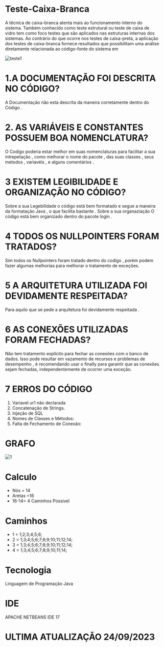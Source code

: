# Teste-Caixa-Branca

A técnica de caixa-branca atenta mais ao funcionamento interno do sistema. Também conhecido como
teste estrutural ou teste de caixa de vidro tem como foco testes que são aplicados nas estruturas internas
dos sistemas. Ao contrário do que ocorre nos testes de caixa-preta, a aplicação dos testes de caixa-branca
fornece resultados que possibilitam uma análise diretamente relacionada ao código-fonte do sistema em

![teste1](https://github.com/Felepenhos/Teste-Caixa-Branca/assets/116446769/6ff5c272-dcc1-41f2-86ae-0a9db2cf64d8)

# 1.A DOCUMENTAÇÃO FOI DESCRITA NO CÓDIGO? 
A Documentação não esta descrita da maneira corretamente dentro do Código . 

# 2. AS VARIÁVEIS E CONSTANTES POSSUEM BOA NOMENCLATURA? 

O Codígo poderia estar melhor em suas nomenclaturas para facilitar a sua intrepetação , como melhorar o nome do pacote , das suas classes ,
seus metodos , variavéis , e alguns comentários . 

# 3 EXISTEM LEGIBILIDADE E ORGANIZAÇÃO NO CÓDIGO?

Sobre a sua Legebilidade o código está bem formatado e segue a maneira da  formatação Java , o que facilita bastante . Sobre a sua organaziação 
O código está bem organizado dentro do pacote login . 

# 4 TODOS OS NULLPOINTERS FORAM TRATADOS?

Sim todos os Nullpointers foram tratado dentro do codígo , porém podem fazer algumas melhorias para melhorar o tratamento de exceções.

# 5 A ARQUITETURA UTILIZADA FOI DEVIDAMENTE RESPEITADA?
Para aquilo que se pede a arquitetura foi devidamente respeitada . 

# 6 AS CONEXÕES UTILIZADAS FORAM FECHADAS?

Não tem tratamento explícito para fechar as conexões com o banco de dados. Isso pode resultar em vazamento de recursos e problemas de desempenho , é recomendando usar o  finally para garantir que as conexões sejam fechadas, independentemente de ocorrer uma exceção.

# 7 ERROS DO CÓDIGO 
1. Variavel ur1 não declarada
2. Concatenação de Strings.
3.  Injeção de SQL
4.  Nomes de Classes e Métodos:
5.  Falta de Fechamento de Conexão:

# GRAFO 

![1](https://github.com/Felepenhos/Teste-Caixa-Branca/assets/116446769/23438986-2565-42d1-b31c-47c52185b3e4)

# Calculo 
+ Nós = 14
+ Aretas =16
+ 16-14= 4 Caminhos Possivel 

# Caminhos 
+ 1 = 1;2;3;4;5;6;
+ 2 = 1;3;4;5;6;7;8;9;10;11;12;14;
+ 3 = 1;3;4;5;6;7;8;9;10;11;12;14;
+ 4 = 1;3;4;5;6;7;8;9;10;11;14;

# Tecnologia 
Linguagem de Programação Java 

# IDE 
APACHE NETBEANS IDE 17

# ULTIMA ATUALIZAÇÃO 24/09/2023









